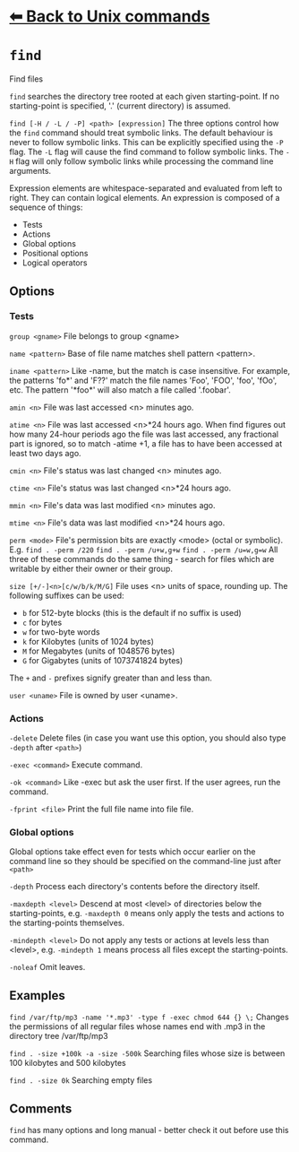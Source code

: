 # [⬅ Back	to Unix commands](Unix.md)
# `find`
Find files

`find` searches the directory tree rooted at each given starting-point. If no starting-point is specified, '.' (current directory) is assumed.

`find [-H / -L / -P] <path> [expression]`
The three options control how the `find` command should treat symbolic links. The default behaviour is never to follow symbolic links. This can be explicitly specified using the `-P` flag. The `-L` flag will cause the find command to follow symbolic links. The `-H` flag will only follow symbolic links while processing the command line arguments.

Expression elements are whitespace-separated and evaluated from left to right. They can contain logical elements.
An expression is composed of a sequence of things:
- Tests
- Actions
- Global options
- Positional options
- Logical operators

## Options
### Tests
`group <gname>` File belongs to group &lt;gname&gt;

`name <pattern>` Base of file name matches shell pattern &lt;pattern&gt;.

`iname <pattern>` Like -name, but the match is case insensitive.  For  example,  the patterns 'fo\*' and 'F??' match the file names 'Foo', 'FOO', 'foo', 'fOo', etc.   The pattern '\*foo\*' will also match  a  file  called '.foobar'.

`amin <n>` File was last accessed &lt;n&gt; minutes ago.

`atime <n>` File was last accessed &lt;n&gt;\*24 hours ago.  When find figures out  how many  24-hour  periods  ago  the file was last accessed, any fractional part is ignored, so to match -atime +1, a file has to  have been accessed at least two days ago.

`cmin <n>` File's status was last changed &lt;n&gt; minutes ago.

`ctime <n>` File's status was last changed &lt;n&gt;\*24 hours ago.

`mmin <n>` File's data was last modified &lt;n&gt; minutes ago.

`mtime <n>` File's data was last modified &lt;n&gt;\*24 hours ago.

`perm <mode>` File's permission bits are exactly  &lt;mode&gt; (octal  or  symbolic).
E.g.
`find . -perm /220`
`find . -perm /u+w,g+w`
`find . -perm /u=w,g=w`
All three of these commands do the same thing - search for files which are writable by either their  owner or their group.

`size [+/-]<n>[c/w/b/k/M/G]`
File uses &lt;n&gt; units of space, rounding up. The  following  suffixes can be used:
- `b`    for  512-byte  blocks  (this is the default if no suffix is used)
- `c`    for bytes
- `w`    for two-byte words
- `k`    for Kilobytes (units of 1024 bytes)
- `M`    for Megabytes (units of 1048576 bytes)
- `G`    for Gigabytes (units of 1073741824 bytes)

The `+` and `-` prefixes signify greater than and less than.

`user <uname>` File is owned by user &lt;uname&gt;.

### Actions
`-delete` Delete files (in case you want use this option, you should also type `-depth` after `<path>`)

`-exec <command>` Execute command.

`-ok <command>` Like -exec  but  ask the user first.  If the user agrees, run the command.

`-fprint <file>` Print the full file name into file file.

### Global options
Global options take effect even for tests which occur earlier on the command line so they should be specified on the command-line just after `<path>`

`-depth` Process each directory's contents before the  directory itself.

`-maxdepth <level>` Descend at most &lt;level&gt; of directories below the starting-points, e.g. `-maxdepth 0` means only apply the tests and actions to the starting-points themselves.

`-mindepth <level>` Do not apply any tests or actions at levels less than &lt;level&gt;, e.g. `-mindepth 1` means process all files except the starting-points.

`-noleaf` Omit leaves.

## Examples
`find /var/ftp/mp3 -name '*.mp3' -type f -exec chmod 644 {} \;`
Changes the permissions of all regular files whose names end with .mp3 in the directory tree /var/ftp/mp3

`find . -size +100k -a -size -500k`
Searching files whose size is between 100 kilobytes and 500 kilobytes

`find . -size 0k`
Searching empty files

## Comments
`find` has many options and long manual - better check it out before use this command.
